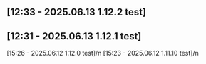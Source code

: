[12:33 - 2025.06.13 1.12.2 test]
---
[12:31 - 2025.06.13 1.12.1 test]
---
[15:26 - 2025.06.12 1.12.0 test]/n
[15:23 - 2025.06.12 1.11.10 test]/n

